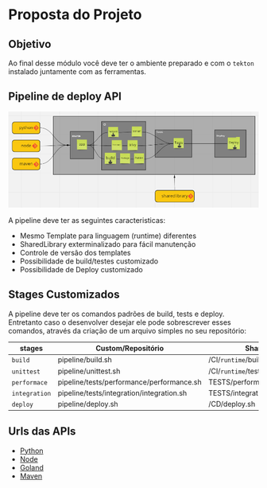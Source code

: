 # Proposta do Projeto 

## Objetivo
Ao final desse módulo você deve ter o ambiente preparado e com o `tekton` instalado juntamente com as ferramentas.

## Pipeline de deploy API


![projeto](img/image14.png)

A pipeline deve ter as seguintes caracteristicas:

* Mesmo Template para linguagem (runtime) diferentes 
* SharedLibrary exterminalizado para fácil manutenção
* Controle de versão dos templates
* Possibilidade de build/testes customizado
* Possibilidade de Deploy customizado

## Stages Customizados

A pipeline deve ter os comandos padrões de build, tests e deploy. Entretanto caso o desenvolver desejar ele pode sobrescrever esses comandos, através da criação de um arquivo simples no seu repositório:

|stages| Custom/Repositório|SharedLibrary|
|-------|------|-------------|
|`build` | pipeline/build.sh |/CI/`runtime`/build/build.sh|
| `unittest` |pipeline/unittest.sh | /CI/`runtime`/tests/unittest.sh |
| `performace` | pipeline/tests/performance/performance.sh  | TESTS/performance/performance.sh  |
| `integration`| pipeline/tests/integration/integration.sh  | TESTS/integration/integration.sh |
| `deploy`|pipeline/deploy.sh | /CD/deploy.sh |



## Urls das APIs

* [Python]()
* [Node]()
* [Goland]()
* [Maven]()
